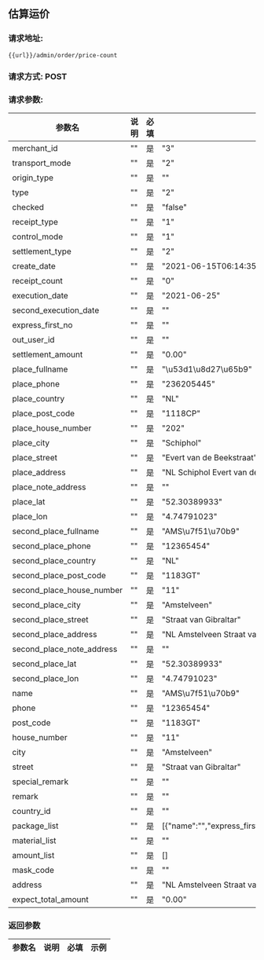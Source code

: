 ## 估算运价
### 请求地址:
```
{{url}}/admin/order/price-count
```
### 请求方式: POST  
### 请求参数:  

|参数名|说明|必填|示例|  
 |---|---|---|---|  
|merchant_id|""|是|"3"|  
|transport_mode|""|是|"2"|  
|origin_type|""|是|""|  
|type|""|是|"2"|  
|checked|""|是|"false"|  
|receipt_type|""|是|"1"|  
|control_mode|""|是|"1"|  
|settlement_type|""|是|"2"|  
|create_date|""|是|"2021-06-15T06:14:35.058Z"|  
|receipt_count|""|是|"0"|  
|execution_date|""|是|"2021-06-25"|  
|second_execution_date|""|是|""|  
|express_first_no|""|是|""|  
|out_user_id|""|是|""|  
|settlement_amount|""|是|"0.00"|  
|place_fullname|""|是|"\u53d1\u8d27\u65b9"|  
|place_phone|""|是|"236205445"|  
|place_country|""|是|"NL"|  
|place_post_code|""|是|"1118CP"|  
|place_house_number|""|是|"202"|  
|place_city|""|是|"Schiphol"|  
|place_street|""|是|"Evert van de Beekstraat"|  
|place_address|""|是|"NL Schiphol Evert van de Beekstraat 202 1118CP"|  
|place_note_address|""|是|""|  
|place_lat|""|是|"52.30389933"|  
|place_lon|""|是|"4.74791023"|  
|second_place_fullname|""|是|"AMS\u7f51\u70b9"|  
|second_place_phone|""|是|"12365454"|  
|second_place_country|""|是|"NL"|  
|second_place_post_code|""|是|"1183GT"|  
|second_place_house_number|""|是|"11"|  
|second_place_city|""|是|"Amstelveen"|  
|second_place_street|""|是|"Straat van Gibraltar"|  
|second_place_address|""|是|"NL Amstelveen Straat van Gibraltar 11 1183GT"|  
|second_place_note_address|""|是|""|  
|second_place_lat|""|是|"52.30389933"|  
|second_place_lon|""|是|"4.74791023"|  
|name|""|是|"AMS\u7f51\u70b9"|  
|phone|""|是|"12365454"|  
|post_code|""|是|"1183GT"|  
|house_number|""|是|"11"|  
|city|""|是|"Amstelveen"|  
|street|""|是|"Straat van Gibraltar"|  
|special_remark|""|是|""|  
|remark|""|是|""|  
|country_id|""|是|""|  
|package_list|""|是|[{"name":"","express_first_no":"qsws4ddd2fd","weight":1,"expect_quantity":1,"remark":"","expiration_date":"","out_order_no":""}]|  
|material_list|""|是|""|  
|amount_list|""|是|[]|  
|mask_code|""|是|""|  
|address|""|是|"NL Amstelveen Straat van Gibraltar 11 1183GT"|  
|expect_total_amount|""|是|"0.00"|  
### 返回参数  

|参数名|说明|必填|示例|  
 |---|---|---|---|  
